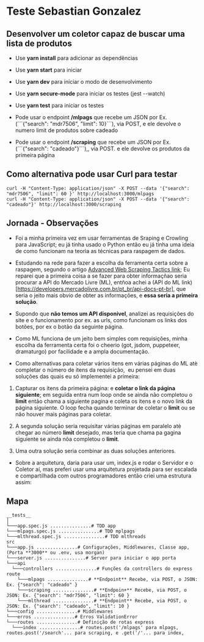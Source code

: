 # Teste Sebastian Gonzalez

## **Desenvolver um coletor capaz de buscar uma lista de produtos**

- Use **yarn install** para adicionar as dependências


- Use **yarn start** para iniciar

- Use **yarn dev** para iniciar o modo de desenvolvimento

- Use **yarn secure-mode** para iniciar os testes (jest --watch)

- Use **yarn test** para iniciar os testes

- Pode usar o endpoint **/mlpags** que recebe um JSON por Ex. (´´´{"search": "mdr7506", "limit": 10}´´´), via POST, e ele devolve o numero limit de produtos sobre cadeado

- Pode usar o endpoint **/scraping** que recebe um JSON por Ex. (´´´{"search": "cadeado"}´´´),, via POST. e ele devolve os produtos da primeira página


## Como alternativa pode usar **Curl** para testar

```
curl -H "Content-Type: application/json" -X POST --data '{"search": "mdr7506", "limit": 60 }' http://localhost:3000/mlpags 
curl -H "Content-Type: application/json" -X POST --data '{"search": "cadeado"}' http://localhost:3000/scraping 
```


## Jornada - Observações

- Foi a minha primeira vez em usar ferramentas de Sraping e Crowling para JavaScript; eu já tinha usado o Python então eu já tinha uma ideia de como funcionam na teorìa as técnicas para raspagem de dados.

- Estudando na rede para fazer a escolha da ferramenta certa sobre a raspagem, segundo o artigo [Advanced Web Scraping Tactics link](https://www.pluralsight.com/guides/advanced-web-scraping-tactics-python-playbook); Eu reparei que a primeira coisa a se fazer para obter informaçñao seria procurar a API do Mercado Livre (ML), entñoa achei a (API do ML link)[https://developers.mercadolivre.com.br/pt_br/api-docs-pt-br], que seria o jeito mais obvio de obter as informações, e **essa seria a primeira solução**.

- Supondo que **não temos um API disponivel**, analizei as requisições do site e o funcionamento por ex. as urls, como funcionam os links dos botões, por ex o botão da seguinte página.

- Como ML funciona de um jeito bem simples com requisições, minha escolha da ferramenta certa foi o cheerio (got, jsdom, puppeteer, dramaturgo) por facilidade e a ampla documentação. 

- Como alternativas para coletar vários itens em várias páginas do ML atè completar o número de itens da requisição,  eu pensei em duas soluções das quais eu só implementei a primeira:  

1. Capturar os itens da primeira página: e **coletar o link da página siguiente**; em seguida entra num loop onde se ainda não completou o **limit** então chama a siguiente pagina e coleta os itens e o novo link da página siguiente. O loop fecha quando terminar de coletar o **limit** ou se não houver mais páginas para coletar.

2. A segunda solução seria requisitar várias páginas em paralelo atè chegar ao número **limit** desejado, mas teria que chama pa gagina siguiente se ainda nõa completou o **limit**.

3. Uma outra solução seria combinar as duas soluções anteriores.

- Sobre a arquitetura, daria para usar um, index.js e rodar o Servidor e o Coletor aí, mas preferi usar uma arquitetura projetada para ser escalada e compartilhada com outros programadores então criei uma estrutura assim:


## Mapa
```
__tests__
│
└───app.spec.js ...............# TDD app
└───mlpags.spec.js ...............# TDD mplpags
└───mlthread.spec.js ...............# TDD mlthreads
src
└───app.js ...............# Configurações, Middlewares, Classe app, (Porta **3000** ou .env, usa morgan)
└───server.js ...............# Server para iniciar o app porta 
└───api             
  └───controllers ...............# Funções da controllers do express route
    └───mlpags ...............# **Endpoint** Recebe, via POST, o JSON: Ex. {"search": "cadeado" }
    └───scraping ...............# **Endpoin+** Recebe, via POST, o JSON: Ex. {"search": "mdr7506", "limit": 60 }
    └───mlthread ...............# **Endpoint** Recebe, via POST, o JSON: Ex. {"search": "cadeado", "limit": 10 }
└───config ...............# Middlewares
└───erros ...............# Erros ValidationError
└───routes ...............# Definição de rotas express
  └───index ...............# routes.post('/mlpags' para mlpags, routes.post('/search'... para scraping, e .get('/'... para index, 
```


